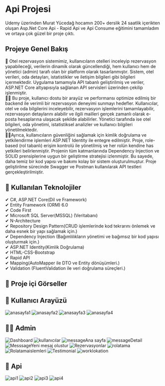 # Api Projesi
Udemy üzerinden Murat Yücedağ hocamın 200+ derslik 24 saatlik içerikten oluşan Asp.Net Core Api - Rapid Api ve Api Consume eğitimini tamamladım ve ortaya çok güzel bir proje çıktı.
## Projeye Genel Bakış 
📍 Otel rezervasyon sistemimiz, kullanıcıların otelleri inceleyip rezervasyon yapabileceği, verilerin dinamik olarak güncellendiği, hem kullanıcı hem de yönetici (admin) tarafı olan bir platform olarak tasarlanmıştır. Sistem, otel verileri, oda detayları, istatistikler ve iletişim bilgileri gibi bilgileri içermektedir. Uygulama tamamıyla API tabanlı geliştirilmiş ve veriler, ASP.NET Core altyapısıyla sağlanan API servisleri üzerinden çekilip işlenmiştir.</br>
👩‍💻 Bu proje, kullanıcı dostu bir arayüz ve performansı optimize edilmiş bir backend ile verimli bir rezervasyon deneyimi sunmayı hedefler. Kullanıcılar, otel ve oda bilgilerini inceleyebilir, rezervasyon işlemlerini tamamlayabilir, rezervasyon detaylarını alabilir ve ilgili mailleri gerçek zamanlı olarak e-posta hesaplarına ulaşacak şekilde alabilirler. Yönetici tarafında ise otel bilgileri, oda yönetimi, istatistiksel analizler ve kullanıcı bilgileri yönetilmektedir.</br>
👩‍💻Ayrıca, kullanıcıların güvenliğini sağlamak için kimlik doğrulama ve yetkilendirme işlemleri ASP.NET Identity ile entegre edilmiştir.
Proje, role-based (rol tabanlı) erişim kontrolü ile yönetilmiş ve her rolün kendine has yetkileri belirlenmiştir. Projenin tüm katmanlarında Dependency Injection ve SOLID prensiplerine uygun bir geliştirme stratejisi izlenmiştir. Bu sayede, daha temiz bir kod yapısı ve bakımı kolay bir sistem oluşturulmuştur. Proje geliştirilme sürecinde Swagger ve Postman kullanılarak API testleri gerçekleştirilmiştir.
## 📌 Kullanılan Teknolojiler
✔ C#, ASP.NET Core(Dil ve Framework)</br>
✔ Entity Framework (ORM) 6.0 </br>
✔ Code First  </br>
✔ Microsoft SQL Server(MSSQL) (Veritabanı) </br>
✔ N-Architecture  </br>
✔ Repository Design Pattern(CRUD işlemlerinde kod tekrarını önlemek ve daha esnek bir yapı sağlamak için.)</br>
✔ Dependency Injection (Bağımlılıkların yönetimi ve bağımsız bir kod yapısı oluşturmak için.) </br>
✔ ASP.NET Identity(Kimlik Doğrulama) </br>
✔ HTML-CSS-Bootstrap </br>
✔ Rapid API </br>
✔ Mapping(AutoMapper ile DTO ve Entity dönüşümleri.) </br>
✔ Validation (FluentValidation ile veri doğrulama süreçleri.) </br>
## 📌 Proje içi Görseller
## 👩 Kullanıcı Arayüzü
![anasayfa1](https://github.com/user-attachments/assets/cd3cf6aa-b2ed-48be-a6ab-235e056b2fbc) 
![anasayfa2](https://github.com/user-attachments/assets/bfe637bc-9b31-4186-a627-4ff27b0575a0)
![anasayfa3](https://github.com/user-attachments/assets/36e38416-e8c9-4cba-8525-f33398aefdc0)
![anasayfa4](https://github.com/user-attachments/assets/a4ad63e6-1886-463a-89c5-db054d33221c)
## 👩‍💻 Admin
![Dashboard](https://github.com/user-attachments/assets/db4d4986-ceae-497c-9f98-a0ebe9965a69)
![kullanıcılar](https://github.com/user-attachments/assets/b5a02608-71c6-4cf2-92d5-bbc3bb6bb3fe)
![messageAna sayfa](https://github.com/user-attachments/assets/4990d6d9-b383-40ba-8cb4-c942f2c5577a)
![messageDetail](https://github.com/user-attachments/assets/73582019-a279-4107-a360-2df3cf0135bf)
![MesssageYeni mesaj olustur](https://github.com/user-attachments/assets/52b724af-ec2d-4779-9711-36a6efdc4b99)
![Rezervasyonlar](https://github.com/user-attachments/assets/68a95069-24f9-4d93-85f6-703d1366b1de)
![rolatama](https://github.com/user-attachments/assets/27f8e79f-c80e-4f10-b275-85974d7e5343)
![Rolatamaislemleri](https://github.com/user-attachments/assets/872ca631-9c24-4bc0-a56c-643656b5112c)
![Testimonial](https://github.com/user-attachments/assets/a4444114-b5a8-44ba-9b92-a35ad36f8f00)
![worklokation](https://github.com/user-attachments/assets/662fa509-fcb9-4a87-803e-53e6854e805f)
## 🚀 Api
![api1](https://github.com/user-attachments/assets/ef8f92cb-db08-4c9b-82cb-18f00d5eff1a)
![api2](https://github.com/user-attachments/assets/cf6e8e3b-cada-4450-9166-a63541956048)
![api3](https://github.com/user-attachments/assets/152a01a2-fe63-4593-b2e7-17751f475fc0)
![api4](https://github.com/user-attachments/assets/bb8bc4f4-d34d-4b8e-ae4a-6733a0ade9d6)
